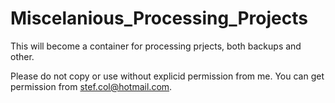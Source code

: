 # Miscelanious_Processing_Projects
This will become a container for processing prjects, both backups and other.

Please do not copy or use without explicid permission from me. You can get permission from stef.col@hotmail.com.
